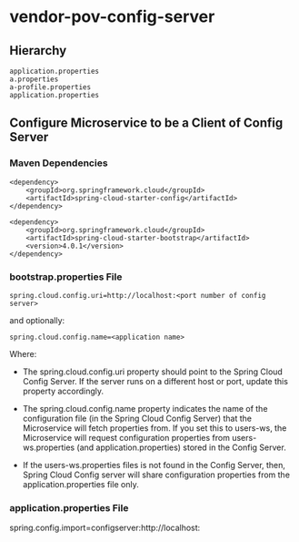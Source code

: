# vendor-pov-config-server

## Hierarchy
```
application.properties
a.properties
a-profile.properties
application.properties
```

## Configure Microservice to be a Client of Config Server
### Maven Dependencies
```
<dependency>
    <groupId>org.springframework.cloud</groupId>
    <artifactId>spring-cloud-starter-config</artifactId>
</dependency>
 
<dependency>
    <groupId>org.springframework.cloud</groupId>
    <artifactId>spring-cloud-starter-bootstrap</artifactId>
    <version>4.0.1</version>
</dependency>
```

### bootstrap.properties File
```
spring.cloud.config.uri=http://localhost:<port number of config server>
```
and optionally:
```
spring.cloud.config.name=<application name>
```

Where:

- The spring.cloud.config.uri property should point to the Spring Cloud Config Server. If the server runs on a different host or port, update this property accordingly.

- The spring.cloud.config.name property indicates the name of the configuration file (in the Spring Cloud Config Server) that the Microservice will fetch properties from. If you set this to users-ws, the Microservice will request configuration properties from users-ws.properties (and application.properties) stored in the Config Server.

- If the users-ws.properties files is not found in the Config Server, then, Spring Cloud Config server will share configuration properties from the application.properties file only.

### application.properties File
spring.config.import=configserver:http://localhost:<port number of config server>